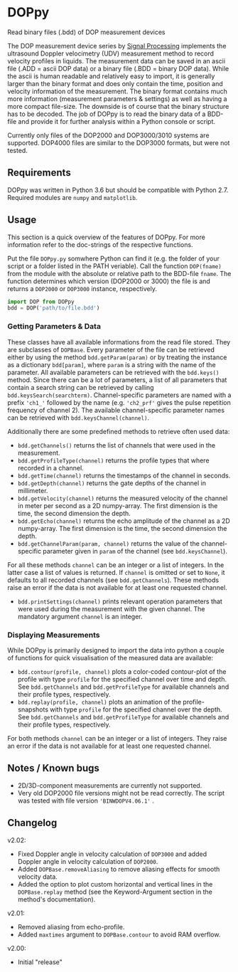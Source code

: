 # DOPpy
Read binary files (.bdd) of DOP measurement devices

The DOP measurement device series by [Signal Processing](https://www.signal-processing.com/) implements the ultrasound Doppler velocimetry (UDV) measurement method to record velocity profiles in liquids. The measurement data can be saved in an ascii file (.ADD = ascii DOP data) or a binary file (.BDD = binary DOP data). While the ascii is human readable and relatively easy to import, it is generally larger than the binary format and does only contain the time, position and velocity information of the measurement. The binary format contains much more information (measurement parameters & settings) as well as having a more compact file-size. The downside is of course that the binary structure has to be decoded. The job of DOPpy is to read the binary data of a BDD-file and provide it for further analysis within a Python console or script. 

Currently only files of the DOP2000 and DOP3000/3010 systems are supported. DOP4000 files are similar to the DOP3000 formats, but were not tested.

## Requirements
DOPpy was written in Python 3.6 but should be compatible with Python 2.7. Required modules are `numpy` and `matplotlib`.

## Usage
This section is a quick overview of the features of DOPpy. For more information refer to the doc-strings of the respective functions.

Put the file `DOPpy.py` somwhere Python can find it (e.g. the folder of your script or a folder listed in the PATH veriable). Call the function `DOP(fname)` from the module with the absolute or relative path to the BDD-file `fname`. The function determines which version (DOP2000 or 3000) the file is and returns a `DOP2000` or `DOP3000` instance, respectively.

```python
import DOP from DOPpy
bdd = DOP('path/to/file.bdd')
```

### Getting Parameters & Data
These classes have all available informations from the read file stored. They are subclasses of `DOPBase`. Every parameter of the file can be retrieved either by using the method `bdd.getParam(param)` or by treating the instance as a dictionary `bdd[param]`, where `param` is a string with the name of the parameter. All available parameters can be retrieved with the `bdd.keys()` method. Since there can be a lot of parameters, a list of all parameters that contain a search string can be retrieved by calling ``bdd.keysSearch(searchterm)``. Channel-specific parameters are named with a prefix `'ch1_'` followed by the name (e.g. `'ch2_prf'` gives the pulse repetition frequency of channel 2). The available channel-specific parameter names can be retrieved with `bdd.keysChannel(channel)`.

Additionally there are some predefined methods to retrieve often used data:

- `bdd.getChannels()` returns the list of channels that were used in the measurement.
- `bdd.getProfileType(channel)` returns the profile types that where recorded in a channel.
- `bdd.getTime(channel)` returns the timestamps of the channel in seconds.
- `bdd.getDepth(channel)` returns the gate depths of the channel in millimeter.
- `bdd.getVelocity(channel)` returns the measured velocity of the channel in meter per second as a 2D numpy-array. The first dimension is the time, the second dimension the depth.
- `bdd.getEcho(channel)` returns the echo amplitude of the channel as a 2D numpy-array. The first dimension is the time, the second dimension the depth.
- `bdd.getChannelParam(param, channel)` returns the value of the channel-specific parameter given in `param` of the channel (see `bdd.keysChannel`).

For all these methods `channel` can be an integer or a list of integers. In the latter case a list of values is returned. If `channel` is omitted or set to `None`, it defaults to all recorded channels (see `bdd.getChannels`). These methods raise an error if the data is not available for at least one requested channel.

- `bdd.printSettings(channel)` prints relevant operation parameters that were used during the measurement with the given channel. The mandatory argument `channel` is an integer.

### Displaying Measurements
While DOPpy is primarily designed to import the data into python a couple of functions for quick visualisation of the measured data are available:

- `bdd.contour(profile, channel)` plots a color-coded contour-plot of the profile with type `profile` for the specified channel over time and depth. See `bdd.getChannels` and `bdd.getProfileType` for available channels and their profile types, respectively.
- `bdd.replay(profile, channel)` plots an animation of the profile-snapshots with type `profile` for the specified channel over the depth. See `bdd.getChannels` and `bdd.getProfileType` for available channels and their profile types, respectively.

For both methods `channel` can be an integer or a list of integers. They raise an error if the data is not available for at least one requested channel.


## Notes / Known bugs
- 2D/3D-component measurements are currently not supported.
- Very old DOP2000 file versions might not be read correctly. The script was tested with file version `'BINWDOPV4.06.1'` .

## Changelog
v2.02:
- Fixed Doppler angle in velocity calculation of `DOP3000` and added Doppler angle in velocity calculation of `DOP2000`.
- Added `DOPBase.removeAliasing` to remove aliasing effects for smooth velocity data.
- Added the option to plot custom horizontal and vertical lines in the `DOPBase.replay` method (see the Keyword-Argument section in the method's documentation).

v2.01:
- Removed aliasing from echo-profile.
- Added `maxtimes` argument to `DOPBase.contour` to avoid RAM overflow.

v2.00:
- Initial "release"
